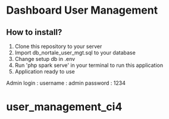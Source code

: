 # Dashboard User Management

## How to install?

1. Clone this repository to your server
2. Import db_nortale_user_mgt.sql to your database
3. Change setup db in .env
4. Run 'php spark serve' in your terminal to run this application
5. Application ready to use

Admin login :
username : admin
password : 1234

# user_management_ci4
